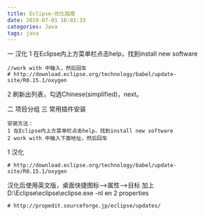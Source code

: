 ```yaml
---
title: Eclipse-优化指南
date: 2019-07-01 16:01:33
categories: Java
tags: java
---
```


<meta name="referrer" content="no-referrer" />


一 汉化
1 在Eclipse内上方菜单栏点击help，找到install new software
```
//work with 中输入，然后回车
# http://download.eclipse.org/technology/babel/update-site/R0.15.1/oxygen
```
2 刷新出列表，勾选Chinese(simplified)，next。 

二 项目分组
三 常用插件安装
```
安装方法：
1 在Eclipse内上方菜单栏点击help，找到install new software
2 work with 中输入下面地址，然后回车
```
1 汉化
```
# http://download.eclipse.org/technology/babel/update-site/R0.15.1/oxygen
```
汉化后使用英文版，桌面快捷图标-->属性-->目标
加上 D:\Eclipse\eclipse\eclipse.exe -nl en
2 properties
```
# http://propedit.sourceforge.jp/eclipse/updates/
```
